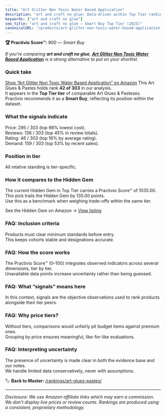```yaml
---
title: "Art Glitter Non Toxic Water Based Application"
description: "art and craft no glue: Data-driven within Top Tier ranking using the Practivio Score™. Positioned by quality, value, demand, findability, momentum."
keywords: ["art and craft no glue"]
seo_title: "art and craft no glue — Smart Buy Top Tier (2025)"
canonicalURL: "/products/art-glitter-non-toxic-water-based-application-B0886H58CD/"
---
```


**🏆 Practivio Score™:** 900 — _Smart Buy_


*If you're comparing **art and craft no glue**, **[Art Glitter Non Toxic Water Based Application](https://www.amazon.com/dp/B0886H58CD?tag=practivio-20)** is a strong alternative to put on your shortlist.*
### Quick take
[Shop “Art Glitter Non Toxic Water Based Application” on Amazon](https://www.amazon.com/dp/B0886H58CD?tag=practivio-20)
This Art Glues & Pastes holds rank **42 of 303** in our analysis.  
It appears in the **Top Tier tier** of comparable Art Glues & Pasteses.  
Practivio recommends it as a **Smart Buy**, reflecting its position within the dataset.

### What the signals indicate
Price: 295 / 303 (top 98% lowest cost).  
Reviews: 136 / 303 (top 45% in review totals).  
Rating: 46 / 303 (top 16% by average rating).  
Demand: 159 / 303 (top 53% by recent sales).

### Position in tier
All relative standing is tier-specific.

### How it compares to the Hidden Gem
The current Hidden Gem in Top Tier carries a Practivio Score™ of 1035.00.  
This pick trails the Hidden Gem by 135.00 points.  
Use this as a benchmark when weighing trade-offs within the same tier.  

See the Hidden Gem on Amazon → [View listing](https://www.amazon.com/dp/B071JPD9M3?tag=practivio-20)

### FAQ: Inclusion criteria
Products must clear minimum standards before entry.  
This keeps cohorts stable and designations accurate.

### FAQ: How the score works
The Practivio Score™ (0–100) integrates observed indicators across several dimensions, tier by tier.  
Unavailable data points increase uncertainty rather than being guessed.

### FAQ: What “signals” means here
In this context, signals are the objective observations used to rank products alongside their tier peers.

### FAQ: Why price tiers?
Without tiers, comparisons would unfairly pit budget items against premium ones.  
Grouping by price ensures meaningful, like-for-like evaluations.

### FAQ: Interpreting uncertainty
The presence of uncertainty is made clear in both the evidence base and our notes.  
We handle limited data conservatively, never with assumptions.


🏷️ **Back to Master:** [/rankings/art-glues-pastes/](/rankings/art-glues-pastes/)

---
_Disclosure: We use Amazon affiliate links which may earn a commission. We don’t display live prices or review counts. Rankings are produced using a consistent, proprietary methodology._
